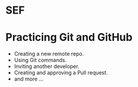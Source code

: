 # SEF
# Practicing Git and GitHub
- Creating a new remote repo.
- Using Git commands.
- Inviting another developer.
- Creating and approving a Pull request.
- and more ...